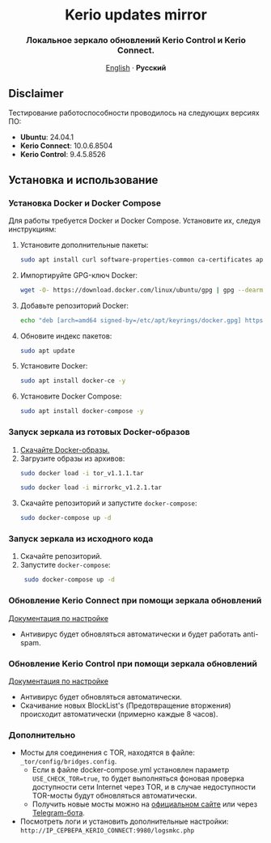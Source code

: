 <div align="center">

# Kerio updates mirror

### Локальное зеркало обновлений Kerio Control и Kerio Connect.

[English](../../README.md) · **Русский**
</div>

## Disclaimer

Тестирование работоспособности проводилось на следующих версиях ПО:

- **Ubuntu**: 24.04.1
- **Kerio Connect**: 10.0.6.8504
- **Kerio Control**: 9.4.5.8526

## Установка и использование

### Установка Docker и Docker Compose

Для работы требуется Docker и Docker Compose. Установите их, следуя инструкциям:

1. Установите дополнительные пакеты:
    ```bash
    sudo apt install curl software-properties-common ca-certificates apt-transport-https -y
    ```
2. Импортируйте GPG-ключ Docker:
    ```bash
    wget -O- https://download.docker.com/linux/ubuntu/gpg | gpg --dearmor | sudo tee /etc/apt/keyrings/docker.gpg > /dev/null
    ```
3. Добавьте репозиторий Docker:
    ```bash
    echo "deb [arch=amd64 signed-by=/etc/apt/keyrings/docker.gpg] https://download.docker.com/linux/ubuntu noble stable"| sudo tee /etc/apt/sources.list.d/docker.list > /dev/null
    ```
4. Обновите индекс пакетов:
    ```bash
    sudo apt update
    ```
5. Установите Docker:
    ```bash
    sudo apt install docker-ce -y
    ```
6. Установите Docker Compose:
    ```bash
    sudo apt install docker-compose -y
    ```

### Запуск зеркала из готовых Docker-образов

1. [Скачайте Docker-образы.](https://t.me/my_store_files_bot?start=kerio_updates_mirror)
2. Загрузите образы из архивов:
    ```bash
    sudo docker load -i tor_v1.1.1.tar
    ```
   ```bash
   sudo docker load -i mirrorkc_v1.2.1.tar
   ```
3. Скачайте репозиторий и запустите ```docker-compose```:
    ```bash
    sudo docker-compose up -d
    ```

### Запуск зеркала из исходного кода

1. Скачайте репозиторий.
2. Запустите ```docker-compose```:
   ```bash
    sudo docker-compose up -d
    ```

### Обновление Kerio Connect при помощи зеркала обновлений

[Документация по настройке](./kerio_connect.md)

- Антивирус будет обновляться автоматически и будет работать anti-spam.

### Обновление Kerio Control при помощи зеркала обновлений

[Документация по настройке](./kerio_control.md)

- Антивирус будет обновляться автоматически.
- Скачивание новых BlockList's (Предотвращение вторжения) происходит автоматически (примерно каждые 8 часов).

### Дополнительно

- Мосты для соединения с TOR, находятся в файле: ```_tor/config/bridges.config```.
    - Если в файле docker-compose.yml установлен параметр ```USE_CHECK_TOR=true```, то будет выполняться фоновая
      проверка доступности сети Internet через TOR, и в случае недоступности TOR-мосты будут обновляться автоматически.
    - Получить новые мосты можно на [официальном сайте](https://bridges.torproject.org) или
      через [Telegram-бота](https://t.me/GetBridgesBot).
- Посмотреть логи и установить дополнительные настройки: ```http://IP_СЕРВЕРА_KERIO_CONNECT:9980/logsmkc.php```